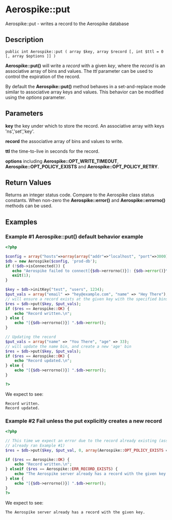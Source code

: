 
# Aerospike::put

Aerospike::put - writes a record to the Aerospike database

## Description

```
public int Aerospike::put ( array $key, array $record [, int $ttl = 0 [, array $options ]] )
```

**Aerospike::put()** will write a *record* with a given *key*, where the _record_
is an associative array of bins and values.  The *ttl* parameter can be used to
control the expiration of the record.

By default the **Aerospike::put()** method behaves in a set-and-replace mode similar to
associative array keys and values. This behavior can be modified using the
*options* parameter.

## Parameters

**key** the key under which to store the record. An associative array with keys 'ns','set','key'.

**record** the associative array of bins and values to write.

**ttl** the time-to-live in seconds for the record.

**options** including **Aerospike::OPT_WRITE_TIMEOUT**, **Aerospike::OPT_POLICY_EXISTS** and **Aerospike::OPT_POLICY_RETRY**.

## Return Values

Returns an integer status code.  Compare to the Aerospike class status
constants.  When non-zero the **Aerospike::error()** and
**Aerospike::errorno()** methods can be used.

## Examples

### Example #1 Aerospike::put() default behavior example

```php
<?php

$config = array("hosts"=>array(array("addr"=>"localhost", "port"=>3000));
$db = new Aerospike($config, 'prod-db');
if (!$db->isConnected()) {
   echo "Aerospike failed to connect[{$db->errorno()}]: {$db->error()}\n";
   exit(1);
}

$key = $db->initKey("test", "users", 1234);
$put_vals = array("email" => "hey@example.com", "name" => "Hey There");
// will ensure a record exists at the given key with the specified bins
$res = $db->put($key, $put_vals);
if ($res == Aerospike::OK) {
    echo "Record written.\n";
} else {
    echo "[{$db->errorno()}] ".$db->error();
}

// Updating the record
$put_vals = array("name" => "You There", "age" => 33);
// will update the name bin, and create a new 'age' bin
$res = $db->put($key, $put_vals);
if ($res == Aerospike::OK) {
    echo "Record updated.\n";
} else {
    echo "[{$db->errorno()}] ".$db->error();
}

?>
```

We expect to see:

```
Record written.
Record updated.
```

### Example #2 Fail unless the put explicitly creates a new record

```php
<?php

// This time we expect an error due to the record already existing (assuming we
// already ran Example #1)
$res = $db->put($key, $put_val, 0, array(Aerospike::OPT_POLICY_EXISTS => Aerospike::POLICY_EXISTS_CREATE)));

if ($res == Aerospike::OK) {
    echo "Record written.\n";
} elseif ($res == Aerospike::ERR_RECORD_EXISTS) {
    echo "The Aerospike server already has a record with the given key.\n";
} else {
    echo "[{$db->errorno()}] ".$db->error();
}
?>
```

We expect to see:

```
The Aerospike server already has a record with the given key.
```

